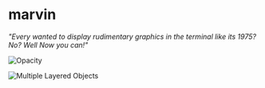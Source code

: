 # marvin
*"Every wanted to display rudimentary graphics in the terminal like its 1975? No? Well Now you can!"*

![Opacity](https://i.imgur.com/cQYMjy1.png " ")

![Multiple Layered Objects](https://i.imgur.com/8c10x9A.png " ")
